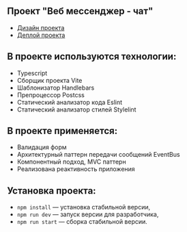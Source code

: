## Проект "Веб мессенджер - чат"

- [Дизайн проекта](https://www.figma.com/file/FPyAW8jihuiXlV6zWTJ87t/chat-messenger?type=design&t=jDGxwHilHoeAmoeC-6)
- [Деплой проекта](https://sparkly-mermaid-917361.netlify.app/)

## В проекте используются технологии:

- Typescript
- Сборщик проекта Vite
- Шаблонизатор Handlebars
- Препроцессор Postcss
- Статический анализатор кода Eslint
- Статический анализатор стилей Stylelint

## В проекте применяется:

- Валидация форм
- Архитектурный паттерн передачи сообщений EventBus
- Компонентный подход, MVC паттерн
- Реализована реактивность приложения

## Установка проекта:

- `npm install` — установка стабильной версии,
- `npm run dev` — запуск версии для разработчика,
- `npm run start` — сборка стабильной версии.
